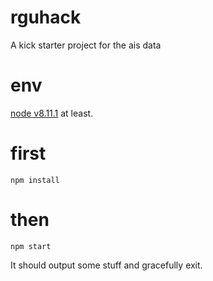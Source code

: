 # rguhack
A kick starter project for the ais data

# env
[node v8.11.1](https://nodejs.org/en/) at least.

# first
```
npm install
```

# then
```
npm start
```
It should output some stuff and gracefully exit.

